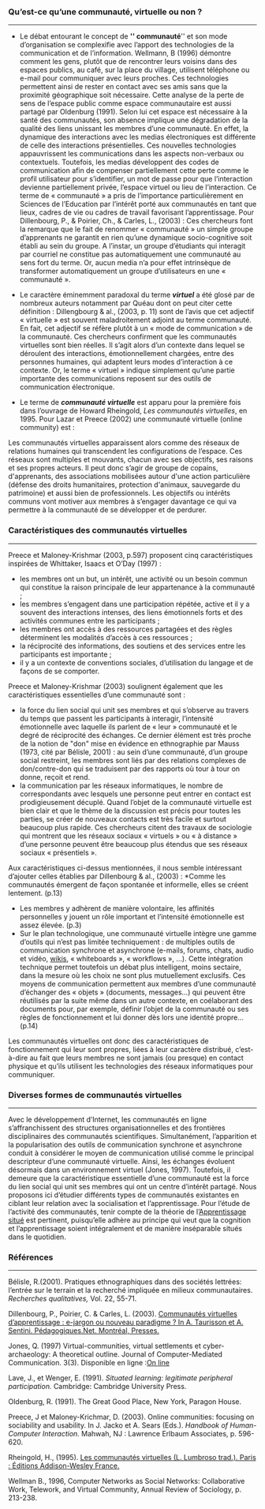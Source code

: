 ### Qu’est-ce qu’une communauté, virtuelle ou non ?

------------------------------------------------------------------------

-   Le débat entourant le concept de **'' communauté**'' et son mode d’organisation se complexifie avec l’apport des technologies de la communication et de l’information.
    Wellmann, B (1996) démontre comment les gens, plutôt que de rencontrer leurs voisins dans des espaces publics, au café, sur la place du village, utilisent téléphone ou e-mail pour communiquer avec leurs proches. Ces technologies permettent ainsi de rester en contact avec ses amis sans que la proximité géographique soit nécessaire. Cette analyse de la perte de sens de l’espace public comme espace communautaire est aussi partagé par Oldenburg (1991). Selon lui cet espace est nécessaire à la santé des communautés, son absence implique une dégradation de la qualité des liens unissant les membres d’une communauté.
    En effet, la dynamique des interactions avec les medias électroniques est différente de celle des interactions présentielles. Ces nouvelles technologies appauvrissent les communications dans les aspects non-verbaux ou contextuels. Toutefois, les medias développent des codes de communication afin de compenser partiellement cette perte comme le profil utilisateur pour s’identifier, un mot de passe pour que l’interaction devienne partiellement privée, l’espace virtuel ou lieu de l’interaction.
    Ce terme de « communauté » a pris de l’importance particulièrement en Sciences de l’Education par l’intérêt porté aux communautés en tant que lieux, cadres de vie ou cadres de travail favorisant l’apprentissage. Pour Dillenbourg, P., & Poirier, Ch., & Carles, L., (2003) :
    Ces chercheurs font la remarque que le fait de renommer « communauté » un simple groupe d’apprenants ne garantit en rien qu’une dynamique socio-cognitive soit établi au sein du groupe. A l’instar, un groupe d’étudiants qui interagit par courriel ne constitue pas automatiquement une communauté au sens fort du terme. Or, aucun media n’a pour effet intrinsèque de transformer automatiquement un groupe d’utilisateurs en une « communauté ».

<!-- -->

-   Le caractère éminemment paradoxal du terme ***virtuel*** a été glosé par de nombreux auteurs notamment par Quéau dont on peut citer cette définition :
    Dillengbourg & al., (2003, p. 11) sont de l’avis que cet adjectif « virtuelle » est souvent maladroitement adjoint au terme communauté. En fait, cet adjectif se réfère plutôt à un « mode de communication » de la communauté. Ces chercheurs confirment que les communautés virtuelles sont bien réelles. Il s’agit alors d’un contexte dans lequel se déroulent des interactions, émotionnellement chargées, entre des personnes humaines, qui adaptent leurs modes d’interaction à ce contexte.
    Or, le terme « virtuel » indique simplement qu’une partie importante des communications reposent sur des outils de communication électronique.

<!-- -->

-   Le terme de ***communauté virtuelle*** est apparu pour la première fois dans l’ouvrage de Howard Rheingold, *Les communautés virtuelles*, en 1995.
    Pour Lazar et Preece (2002) une communauté virtuelle (online community) est :

Les communautés virtuelles apparaissent alors comme des réseaux de relations humaines qui transcendent les configurations de l’espace. Ces réseaux sont multiples et mouvants, chacun avec ses objectifs, ses raisons et ses propres acteurs. Il peut donc s’agir de groupe de copains, d'apprenants, des associations mobilisées autour d'une action particulière (défense des droits humanitaires, protection d'animaux, sauvegarde du patrimoine) et aussi bien de professionnels. Les objectifs ou intérêts communs vont motiver aux membres à s’engager davantage ce qui va permettre à la communauté de se développer et de perdurer.

### Caractéristiques des communautés virtuelles

------------------------------------------------------------------------

Preece et Maloney-Krishmar (2003, p.597) proposent cinq caractéristiques inspirées de Whittaker, Isaacs et O’Day (1997) :

-   les membres ont un but, un intérêt, une activité ou un besoin commun qui constitue la raison principale de leur appartenance à la communauté ;
-   les membres s’engagent dans une participation répétée, active et il y a souvent des interactions intenses, des liens émotionnels forts et des activités communes entre les participants ;
-   les membres ont accès à des ressources partagées et des règles déterminent les modalités d’accès à ces ressources ;
-   la réciprocité des informations, des soutiens et des services entre les participants est importante ;
-   il y a un contexte de conventions sociales, d’utilisation du langage et de façons de se comporter.

Preece et Maloney-Krishmar (2003) soulignent également que les caractéristiques essentielles d’une communauté sont :

-   la force du lien social qui unit ses membres et qui s’observe au travers du temps que passent les participants à interagir, l’intensité émotionnelle avec laquelle ils parlent de « leur » communauté et le degré de réciprocité des échanges. Ce dernier élément est très proche de la notion de "don" mise en évidence en ethnographie par Mauss (1973, cité par Bélisle, 2001) : au sein d’une communauté, d’un groupe social restreint, les membres sont liés par des relations complexes de don/contre-don qui se traduisent par des rapports où tour à tour on donne, reçoit et rend.
-   la communication par les réseaux informatiques, le nombre de correspondants avec lesquels une personne peut entrer en contact est prodigieusement décuplé. Quand l’objet de la communauté virtuelle est bien clair et que le thème de la discussion est précis pour toutes les parties, se créer de nouveaux contacts est très facile et surtout beaucoup plus rapide. Ces chercheurs citent des travaux de sociologie qui montrent que les réseaux sociaux « virtuels » ou « à distance » d’une personne peuvent être beaucoup plus étendus que ses réseaux sociaux « présentiels ».

Aux caractéristiques ci-dessus mentionnées, il nous semble intéressant d’ajouter celles établies par Dillenbourg & al., (2003) :
\*Comme les communautés émergent de façon spontanée et informelle, elles se créent lentement. (p.13)

-   Les membres y adhèrent de manière volontaire, les affinités personnelles y jouent un rôle important et l’intensité émotionnelle est assez élevée. (p.3)
-   Sur le plan technologique, une communauté virtuelle intègre une gamme d’outils qui n’est pas limitée techniquement : de multiples outils de communication synchrone et asynchrone (e-mails, forums, chats, audio et vidéo, [wikis](wiki "wikilink"), « whiteboards », « workflows », …). Cette intégration technique permet toutefois un débat plus intelligent, moins sectaire, dans la mesure où les choix ne sont plus mutuellement exclusifs. Ces moyens de communication permettent aux membres d’une communauté d’échanger des « objets » (documents, messages…) qui peuvent être réutilisés par la suite même dans un autre contexte, en coélaborant des documents pour, par exemple, définir l’objet de la communauté ou ses règles de fonctionnement et lui donner dès lors une identité propre… (p.14)

Les communautés virtuelles ont donc des caractéristiques de fonctionnement qui leur sont propres, liées à leur caractère distribué, c’est-à-dire au fait que leurs membres ne sont jamais (ou presque) en contact physique et qu’ils utilisent les technologies des réseaux informatiques pour communiquer.

### Diverses formes de communautés virtuelles

------------------------------------------------------------------------

Avec le développement d’Internet, les communautés en ligne s’affranchissent des structures organisationnelles et des frontières disciplinaires des communautés scientifiques. Simultanément, l’apparition et la popularisation des outils de communication synchrone et asynchrone conduit à considérer le moyen de communication utilisé comme le principal descripteur d’une communauté virtuelle. Ainsi, les échanges évoluent désormais dans un environnement virtuel (Jones, 1997). Toutefois, il demeure que la caractéristique essentielle d’une communauté est la force du lien social qui unit ses membres qui ont un centre d’intérêt partagé.
Nous proposons ici d’étudier différents types de communautés existantes en ciblant leur relation avec la socialisation et l’apprentissage.
Pour l’étude de l’activité des communautés, tenir compte de la théorie de l’[Apprentissage situé](Apprentissage_situé "wikilink") est pertinent, puisqu’elle adhère au principe qui veut que la cognition et l’apprentissage soient intégralement et de manière inséparable situés dans le quotidien.

### Références

------------------------------------------------------------------------

Bélisle, R.(2001). Pratiques ethnographiques dans des sociétés lettrées: l’entrée sur le terrain et la recherché impliquée en milieux communautaires. *Recherches qualitatives,* Vol. 22, 55-71.

Dillenbourg, P., Poirier, C. & Carles, L. (2003). [Communautés virtuelles d’apprentissage : e-jargon ou nouveau paradigme ? In A. Taurisson et A. Sentini. Pédagogiques.Net. Montréal, Presses.](http://tecfa.unige.ch/tecfa/teaching/staf11/textes/Dillenbourg03.pdf)

Jones, Q. (1997) Virtual-communities, virtual settlements et cyber-archaeology: A theoretical outline. Journal of Computer-Mediated Communication. 3(3). Disponible en ligne :[On line](http://www.ascusc.org/jmcc/vol3/issue3/jones.html)

Lave, J., et Wenger, E. (1991). *Situated learning: legitimate peripheral participation.* Cambridge: Cambridge University Press.

Oldenburg, R. (1991). The Great Good Place, New York, Paragon House.

Preece, J et Maloney-Krichmar, D. (2003). Online communities: focusing on sociability and usability. In J. Jacko et A. Sears (Eds.). *Handbook of Human-Computer Interaction.* Mahwah, NJ : Lawrence Erlbaum Associates, p. 596-620.

Rheingold, H., (1995). [Les communautés virtuelles (L. Lumbroso trad.). Paris : Éditions Addison-Wesley France.](http://www.lumbroso.fr/lionel/03_Plume/VC/VC_Ch00.htm)

Wellman B., 1996, Computer Networks as Social Networks: Collaborative Work, Telework, and Virtual Community, Annual Review of Sociology, p. 213-238.
